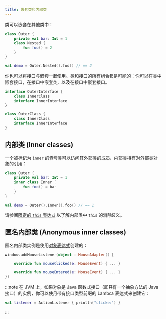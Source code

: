 ```yaml
---
title: 嵌套类和内部类
---
```

类可以嵌套在其他类中：

```kotlin
class Outer {
    private val bar: Int = 1
    class Nested {
        fun foo() = 2
    }
}

val demo = Outer.Nested().foo() // == 2
```

你也可以将接口与嵌套一起使用。类和接口的所有组合都是可能的：你可以在类中嵌套接口，在接口中嵌套类，以及在接口中嵌套接口。

```kotlin
interface OuterInterface {
    class InnerClass
    interface InnerInterface
}

class OuterClass {
    class InnerClass
    interface InnerInterface
}
```

## 内部类 (Inner classes)

一个被标记为 `inner` 的嵌套类可以访问其外部类的成员。内部类持有对外部类对象的引用：

```kotlin
class Outer {
    private val bar: Int = 1
    inner class Inner {
        fun foo() = bar
    }
}

val demo = Outer().Inner().foo() // == 1
```

请参阅[限定的 `this` 表达式](this-expressions.md) 以了解内部类中 `this` 的消除歧义。

## 匿名内部类 (Anonymous inner classes)

匿名内部类实例是使用[对象表达式](object-declarations.md#object-expressions)创建的：

```kotlin
window.addMouseListener(object : MouseAdapter() {

    override fun mouseClicked(e: MouseEvent) { ... }

    override fun mouseEntered(e: MouseEvent) { ... }
})
```

:::note
在 JVM 上，如果对象是 Java 函数式接口（即只有一个抽象方法的 Java 接口）的实例，你可以使用带有接口类型前缀的 Lambda 表达式来创建它：

```kotlin
val listener = ActionListener { println("clicked") }
```

:::
